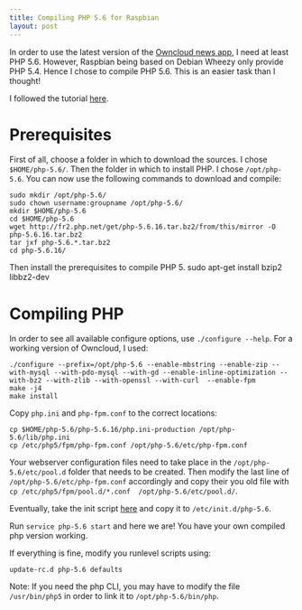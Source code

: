 ```yaml
---
title: Compiling PHP 5.6 for Raspbian
layout: post
---
```


In order to use the latest version of the [Owncloud news
app](https://etiennem.github.io/2015/02/18/owncloud/), I need at least PHP 5.6.
However, Raspbian being based on Debian Wheezy only provide PHP 5.4. Hence I
chose to compile PHP 5.6. This is an easier task than I thought!

I followed the tutorial [here](https://www.howtoforge.com/how-to-build-php-5.6-fpm-fastcgi-with-zend-opcache-and-apcu-for-ispconfig-3-on-debian-7-wheezy). 

# Prerequisites

First of all, choose a folder in which to download the sources. I chose
`$HOME/php-5.6/`. Then the folder in which to install PHP. I chose
`/opt/php-5.6`. You can now use the following commands to download and compile:

	sudo mkdir /opt/php-5.6/
	sudo chown username:groupname /opt/php-5.6/
	mkdir $HOME/php-5.6
	cd $HOME/php-5.6
	wget http://fr2.php.net/get/php-5.6.16.tar.bz2/from/this/mirror -O php-5.6.16.tar.bz2
	tar jxf php-5.6.*.tar.bz2
	cd php-5.6.16/

Then install the prerequisites to compile PHP 5.
	sudo apt-get install bzip2 libbz2-dev

# Compiling PHP

In order to see all available configure options, use `./configure --help`. For a working version of Owncloud, I used:

	./configure --prefix=/opt/php-5.6 --enable-mbstring --enable-zip --with-mysql --with-pdo-mysql --with-gd --enable-inline-optimization --with-bz2 --with-zlib --with-openssl --with-curl  --enable-fpm 
	make -j4
	make install

Copy `php.ini` and `php-fpm.conf` to the correct locations:

	cp $HOME/php-5.6/php-5.6.16/php.ini-production /opt/php-5.6/lib/php.ini
	cp /etc/php5/fpm/php-fpm.conf /opt/php-5.6/etc/php-fpm.conf

Your webserver configuration files need to take place in the
`/opt/php-5.6/etc/pool.d` folder that needs to be created. Then modify the last
line of `/opt/php-5.6/etc/php-fpm.conf` accordingly and copy their you old file
with `cp /etc/php5/fpm/pool.d/*.conf  /opt/php-5.6/etc/pool.d/`.

Eventually, take the init script [here](/files/init.d_php5-fpm) and copy it to
`/etc/init.d/php-5.6`.

Run `service php-5.6 start` and here we are! You have your own compiled php
version working.

If everything is fine, modify you runlevel scripts using:

	update-rc.d php-5.6 defaults

Note: If you need the php CLI, you may have to modify the file `/usr/bin/php5`
in order to link it to `/opt/php-5.6/bin/php`.
